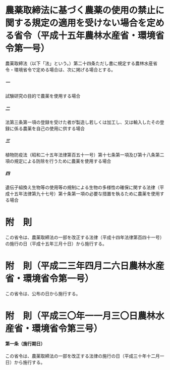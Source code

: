 # 農薬取締法に基づく農薬の使用の禁止に関する規定の適用を受けない場合を定める省令（平成十五年農林水産省・環境省令第一号）
農薬取締法（以下「法」という。）第二十四条ただし書に規定する農林水産省令・環境省令で定める場合は、次に掲げる場合とする。
##### 一
試験研究の目的で農薬を使用する場合
##### 二
法第三条第一項の登録を受けた者が製造し若しくは加工し、又は輸入したその登録に係る農薬を自己の使用に供する場合
##### 三
植物防疫法（昭和二十五年法律第百五十一号）第十七条第一項及び第十八条第二項の規定による防除を行うために農薬を使用する場合
##### 四
遺伝子組換え生物等の使用等の規制による生物の多様性の確保に関する法律（平成十五年法律第九十七号）第十条第一項の必要な措置を執るために農薬を使用する場合
# 附　則
この省令は、農薬取締法の一部を改正する法律（平成十四年法律第百四十一号）の施行の日（平成十五年三月十日）から施行する。
# 附　則（平成二三年四月二六日農林水産省・環境省令第一号）
この省令は、公布の日から施行する。
# 附　則（平成三〇年一一月三〇日農林水産省・環境省令第三号）
#### 第一条（施行期日）
この省令は、農薬取締法の一部を改正する法律の施行の日（平成三十年十二月一日）から施行する。
